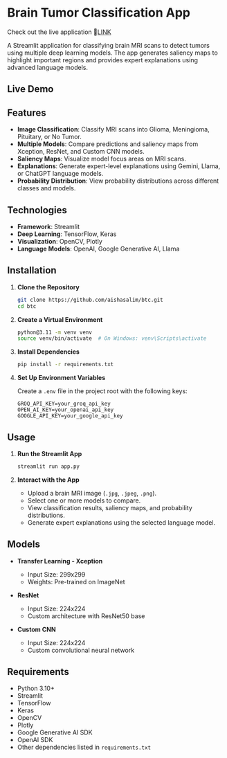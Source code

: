# Brain Tumor Classification App

Check out the live application 🔗<a href="https://brain-tumor-classification-atkjyturudaene3bsmurrr.streamlit.app/" target="_blank">LINK</a>

A Streamlit application for classifying brain MRI scans to detect tumors using multiple deep learning models. The app generates saliency maps to highlight important regions and provides expert explanations using advanced language models.

## Live Demo

## Features

- **Image Classification**: Classify MRI scans into Glioma, Meningioma, Pituitary, or No Tumor.
- **Multiple Models**: Compare predictions and saliency maps from Xception, ResNet, and Custom CNN models.
- **Saliency Maps**: Visualize model focus areas on MRI scans.
- **Explanations**: Generate expert-level explanations using Gemini, Llama, or ChatGPT language models.
- **Probability Distribution**: View probability distributions across different classes and models.

## Technologies

- **Framework**: Streamlit
- **Deep Learning**: TensorFlow, Keras
- **Visualization**: OpenCV, Plotly
- **Language Models**: OpenAI, Google Generative AI, Llama

## Installation

1. **Clone the Repository**

   ```bash
   git clone https://github.com/aishasalim/btc.git
   cd btc
   ```

2. **Create a Virtual Environment**

   ```bash
   python@3.11 -m venv venv
   source venv/bin/activate  # On Windows: venv\Scripts\activate
   ```

3. **Install Dependencies**

   ```bash
   pip install -r requirements.txt
   ```

4. **Set Up Environment Variables**

   Create a `.env` file in the project root with the following keys:

   ```
   GROQ_API_KEY=your_groq_api_key
   OPEN_AI_KEY=your_openai_api_key
   GOOGLE_API_KEY=your_google_api_key
   ```

## Usage

1. **Run the Streamlit App**

   ```bash
   streamlit run app.py
   ```

2. **Interact with the App**
   - Upload a brain MRI image (`.jpg`, `.jpeg`, `.png`).
   - Select one or more models to compare.
   - View classification results, saliency maps, and probability distributions.
   - Generate expert explanations using the selected language model.

## Models

- **Transfer Learning - Xception**

  - Input Size: 299x299
  - Weights: Pre-trained on ImageNet

- **ResNet**

  - Input Size: 224x224
  - Custom architecture with ResNet50 base

- **Custom CNN**
  - Input Size: 224x224
  - Custom convolutional neural network

## Requirements

- Python 3.10+
- Streamlit
- TensorFlow
- Keras
- OpenCV
- Plotly
- Google Generative AI SDK
- OpenAI SDK
- Other dependencies listed in `requirements.txt`
